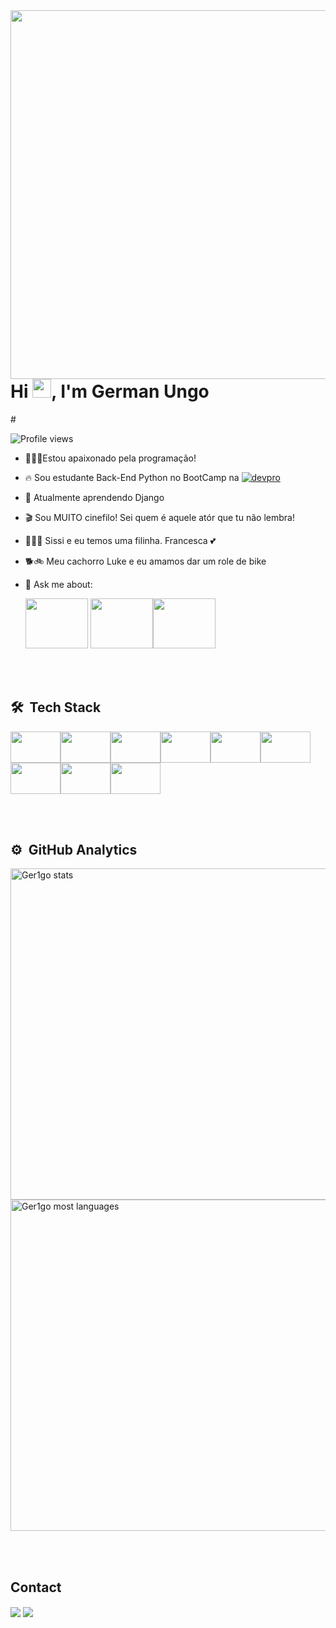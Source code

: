 <img align="right" height="590em" src="https://raw.githubusercontent.com/gist/Ger1go/ef486cce2df4167bfdda6585570aaa5e/raw/2b31c1ce0c0129cb8131af00973659c73f0c703c/githubcard.svg"/>




<h1 align="left">Hi <img src="https://raw.githubusercontent.com/kaueMarques/kaueMarques/master/hi.gif" height="30px">, I'm German Ungo</h1>

#<p align="left"> <img src="https://komarev.com/ghpvc/?username=Ger1go&color=yellow" alt="Profile views" /> </p>

- 👨🏻‍💻Estou apaixonado pela programação!
- 🔥 Sou estudante Back-End Python no BootCamp na [![devpro](https://images.memberkit.com.br/eyJfcmFpbHMiOnsibWVzc2FnZSI6IkJBaHBBNXFyQ2c9PSIsImV4cCI6bnVsbCwicHVyIjoiYmxvYl9pZCJ9fQ%3D%3D--2a7714288e84b10d70cb8aadd3c7df87635aff25/200X80%20Logo.png?width=80&height=50)](https://plataforma.dev.pro.br/)



- 🔭 Atualmente aprendendo Django


- 🎬 Sou MUITO cinefilo! Sei quem é aquele atór que tu não lembra!
    

- 👨‍👩‍👧 Sissi e eu temos uma filinha. Francesca 💕

- 🐕🚲 Meu cachorro Luke e eu amamos dar um role de bike

- 💬 Ask me about:

  <img src="https://cdn.jsdelivr.net/gh/devicons/devicon/icons/python/python-original-wordmark.svg" width="100" height="80" /> <img src="https://cdn.jsdelivr.net/gh/devicons/devicon/icons/pandas/pandas-original-wordmark.svg" width="100" height="80"  /><img src="https://cdn.jsdelivr.net/gh/devicons/devicon/icons/django/django-plain-wordmark.svg" width="100" height="80"/>


<br><br>

 ## 🛠 &nbsp;Tech Stack 

<img src="https://cdn.jsdelivr.net/gh/devicons/devicon/icons/vscode/vscode-original-wordmark.svg" width="80" height="50"/><img src="https://cdn.jsdelivr.net/gh/devicons/devicon/icons/pycharm/pycharm-original.svg" width="80" height="50"/><img src="https://cdn.jsdelivr.net/gh/devicons/devicon/icons/jupyter/jupyter-original-wordmark.svg" width="80" height="50"/><img src="https://cdn.jsdelivr.net/gh/devicons/devicon/icons/anaconda/anaconda-original.svg" width="80" height="50"/><img src="https://cdn.jsdelivr.net/gh/devicons/devicon/icons/git/git-original.svg" width="80" height="50" /><img src="https://cdn.jsdelivr.net/gh/devicons/devicon/icons/html5/html5-original-wordmark.svg" width="80" height="50"  /><img src="https://cdn.jsdelivr.net/gh/devicons/devicon/icons/css3/css3-original-wordmark.svg" width="80" height="50" /><img src="https://cdn.jsdelivr.net/gh/devicons/devicon/icons/github/github-original.svg" width="80" height="50"/><img src="https://cdn.jsdelivr.net/gh/devicons/devicon/icons/photoshop/photoshop-plain.svg" width="80" height="50" />
          

         
          
      
          
         
          
          
                   

<br><br>

## ⚙️ &nbsp;GitHub Analytics

<p align="left">
<img width="530em" src="https://github-readme-stats.vercel.app/api?username=Ger1go&show_icons=true&theme=vision-friendly-dark" alt="Ger1go stats"/>
<img width="530em" src="https://github-readme-stats.vercel.app/api/top-langs/?username=Ger1go&layout=compact&theme=vision-friendly-dark" alt="Ger1go most languages"/>
</p>


<br><br>

## Contact





[<img align="center" src="https://img.shields.io/badge/LinkedIn-0077B5?style=for-the-badge&logo=linkedin&logoColor=white" />](https://www.linkedin.com/in/german-ungo/)</a> [<img align="center" src="https://img.shields.io/badge/Instagram-E4405F?style=for-the-badge&logo=instagram&logoColor=white"/>](https://www.instagram.com/germanungo/)
